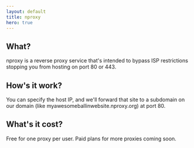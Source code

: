 ```yaml
---
layout: default
title: nproxy
hero: true
---
```


## What?
nproxy is a reverse proxy service that's intended to bypass ISP restrictions stopping you from hosting on port 80 or 443.

## How's it work?
You can specify the host IP, and we'll forward that site to a subdomain on our domain (like myawesomeballinwebsite.nproxy.org) at port 80.

## What's it cost?
Free for one proxy per user. Paid plans for more proxies coming soon.